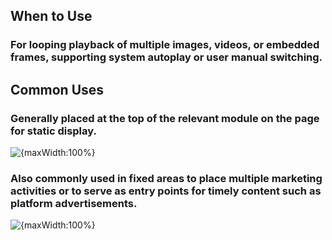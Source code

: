 ## When to Use

### For looping playback of multiple images, videos, or embedded frames, supporting system autoplay or user manual switching.

## Common Uses

### Generally placed at the top of the relevant module on the page for static display.

![{maxWidth:100%}](001)

### Also commonly used in fixed areas to place multiple marketing activities or to serve as entry points for timely content such as platform advertisements.

![{maxWidth:100%}](002)
